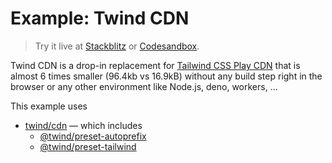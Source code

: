 # Example: Twind CDN

> Try it live at [Stackblitz](https://stackblitz.com/fork/github/tw-in-js/twind/tree/next/examples/twind-cdn) or [Codesandbox](https://githubbox.com/tw-in-js/twind/tree/next/examples/twind-cdn).

Twind CDN is a drop-in replacement for [Tailwind CSS Play CDN](https://tailwindcss.com/docs/installation/play-cdn) that is almost 6 times smaller (96.4kb vs 16.9kB) without any build step right in the browser or any other environment like Node.js, deno, workers, ...

This example uses

- [twind/cdn](https://www.npmjs.com/package/twind) — which includes
  - [@twind/preset-autoprefix](https://www.npmjs.com/package/@twind/preset-autoprefix)
  - [@twind/preset-tailwind](https://www.npmjs.com/package/@twind/preset-tailwind)
